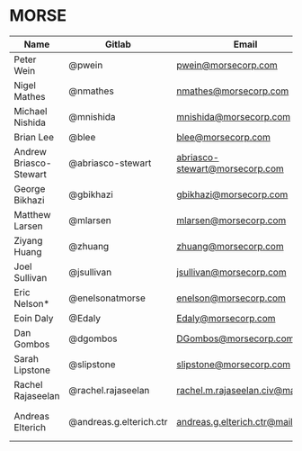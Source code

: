 # MORSE

| Name | Gitlab | Email | Org | Role |
| ---- | ------ | ----- | --- | ---- |
| Peter Wein | @pwein | pwein@morsecorp.com | MORSE | Team lead |
| Nigel Mathes | @nmathes | nmathes@morsecorp.com | MORSE |  |
| Michael Nishida | @mnishida | mnishida@morsecorp.com | MORSE |  |
| Brian Lee | @blee | blee@morsecorp.com | MORSE | |
| Andrew Briasco-Stewart | @abriasco-stewart | abriasco-stewart@morsecorp.com | MORSE |  |
| George Bikhazi | @gbikhazi | gbikhazi@morsecorp.com | MORSE |  |
| Matthew Larsen | @mlarsen | mlarsen@morsecorp.com | MORSE |  |
| Ziyang Huang | @zhuang | zhuang@morsecorp.com | MORSE |  |
| Joel Sullivan | @jsullivan | jsullivan@morsecorp.com | MORSE |  |
| Eric Nelson* | @enelsonatmorse | enelson@morsecorp.com | MORSE |  |
| Eoin Daly | @Edaly | Edaly@morsecorp.com | MORSE |  |
| Dan Gombos | @dgombos | DGombos@morsecorp.com | MORSE | |
| Sarah Lipstone | @slipstone | slipstone@morsecorp.com | MORSE | |
| Rachel Rajaseelan | @rachel.rajaseelan | rachel.m.rajaseelan.civ@mail.mil | CDAO | Product Owner |
| Andreas Elterich | @andreas.g.elterich.ctr | andreas.g.elterich.ctr@mail.mil | CDAO | Deputy Product Owner |
